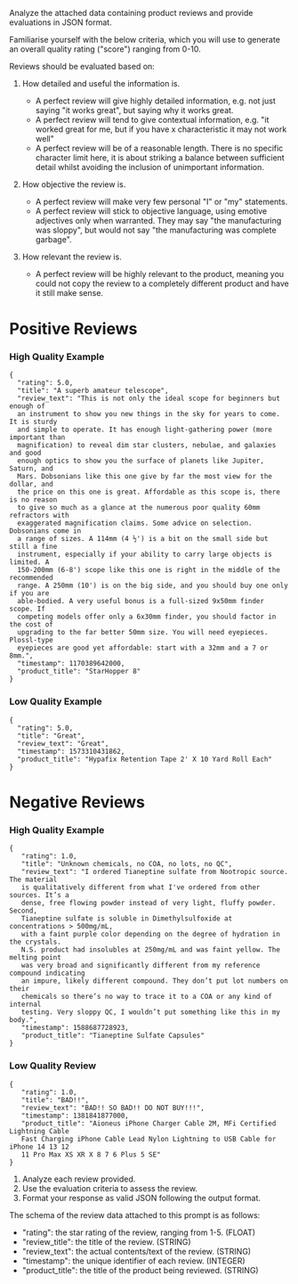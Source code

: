<TASK>

Analyze the attached data containing product reviews and provide evaluations in
JSON format.

<EVALUATION-CRITERIA>

Familiarise yourself with the below criteria, which you will use to generate an
overall quality rating ("score") ranging from 0-10.

Reviews should be evaluated based on:

1. How detailed and useful the information is.

   - A perfect review will give highly detailed information, e.g. not just
     saying "it works great", but saying why it works great.
   - A perfect review will tend to give contextual information, e.g. "it worked
     great for me, but if you have x characteristic it may not work well"
   - A perfect review will be of a reasonable length. There is no specific
     character limit here, it is about striking a balance between sufficient
     detail whilst avoiding the inclusion of unimportant information.

2. How objective the review is.

   - A perfect review will make very few personal "I" or "my" statements.
   - A perfect review will stick to objective language, using emotive adjectives
     only when warranted. They may say "the manufacturing was sloppy", but would
     not say "the manufacturing was complete garbage".

3. How relevant the review is.
   - A perfect review will be highly relevant to the product, meaning you could
     not copy the review to a completely different product and have it still
     make sense.

<EVALUATION-EXAMPLES>

# Positive Reviews

### High Quality Example

```
{
  "rating": 5.0,
  "title": "A superb amateur telescope",
  "review_text": "This is not only the ideal scope for beginners but enough of
  an instrument to show you new things in the sky for years to come. It is sturdy
  and simple to operate. It has enough light-gathering power (more important than
  magnification) to reveal dim star clusters, nebulae, and galaxies and good
  enough optics to show you the surface of planets like Jupiter, Saturn, and
  Mars. Dobsonians like this one give by far the most view for the dollar, and
  the price on this one is great. Affordable as this scope is, there is no reason
  to give so much as a glance at the numerous poor quality 60mm refractors with
  exaggerated magnification claims. Some advice on selection. Dobsonians come in
  a range of sizes. A 114mm (4 ½') is a bit on the small side but still a fine
  instrument, especially if your ability to carry large objects is limited. A
  150-200mm (6-8') scope like this one is right in the middle of the recommended
  range. A 250mm (10') is on the big side, and you should buy one only if you are
  able-bodied. A very useful bonus is a full-sized 9x50mm finder scope. If
  competing models offer only a 6x30mm finder, you should factor in the cost of
  upgrading to the far better 50mm size. You will need eyepieces. Plossl-type
  eyepieces are good yet affordable: start with a 32mm and a 7 or 8mm.",
  "timestamp": 1170389642000,
  "product_title": "StarHopper 8"
}
```

### Low Quality Example

```
{
  "rating": 5.0,
  "title": "Great",
  "review_text": "Great",
  "timestamp": 1573310431862,
  "product_title": "Hypafix Retention Tape 2' X 10 Yard Roll Each"
}
```

# Negative Reviews

### High Quality Example

```
{
   "rating": 1.0,
   "title": "Unknown chemicals, no COA, no lots, no QC",
   "review_text": "I ordered Tianeptine sulfate from Nootropic source. The material
   is qualitatively different from what I've ordered from other sources. It’s a
   dense, free flowing powder instead of very light, fluffy powder. Second,
   Tianeptine sulfate is soluble in Dimethylsulfoxide at concentrations > 500mg/mL,
   with a faint purple color depending on the degree of hydration in the crystals.
   N.S. product had insolubles at 250mg/mL and was faint yellow. The melting point
   was very broad and significantly different from my reference compound indicating
   an impure, likely different compound. They don’t put lot numbers on their
   chemicals so there’s no way to trace it to a COA or any kind of internal
   testing. Very sloppy QC, I wouldn’t put something like this in my body.",
   "timestamp": 1588687728923,
   "product_title": "Tianeptine Sulfate Capsules"
}
```

### Low Quality Review

```
{
   "rating": 1.0,
   "title": "BAD!!",
   "review_text": "BAD!! SO BAD!! DO NOT BUY!!!",
   "timestamp": 1381841877000,
   "product_title": "Aioneus iPhone Charger Cable 2M, MFi Certified Lightning Cable
   Fast Charging iPhone Cable Lead Nylon Lightning to USB Cable for iPhone 14 13 12
   11 Pro Max XS XR X 8 7 6 Plus 5 SE"
}
```

<INSTRUCTIONS>

1. Analyze each review provided.
2. Use the evaluation criteria to assess the review.
3. Format your response as valid JSON following the output format.

<INPUT-DATA-SCHEMA>

The schema of the review data attached to this prompt is as follows:

- "rating": the star rating of the review, ranging from 1-5. (FLOAT)
- "review_title": the title of the review. (STRING)
- "review_text": the actual contents/text of the review. (STRING)
- "timestamp": the unique identifier of each review. (INTEGER)
- "product_title": the title of the product being reviewed. (STRING)

<REVIEW-DATA>
